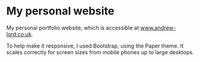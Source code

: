# My personal website

My personal portfolio website, which is accessible at www.andrew-lord.co.uk.

To help make it responsive, I used Bootstrap, using the Paper theme. It scales correctly for screen sizes from mobile phones up to large desktops.
